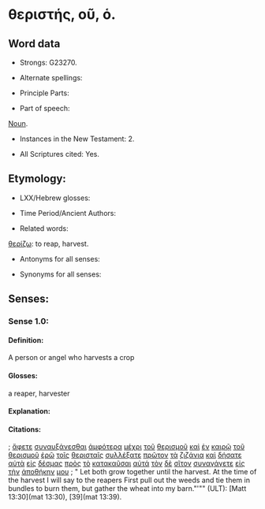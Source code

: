 # θεριστής, οῦ, ὁ.

<!-- Status: S2=NeedsFinalCheck -->
<!-- Lexica used for edits: BDAG, FFM, LN, A-S  -->

## Word data

* Strongs: G23270.


* Alternate spellings:

* Principle Parts: 

* Part of speech: 

[Noun](http://ugg.readthedocs.io/en/latest/noun.html). 

* Instances in the New Testament: 2.

* All Scriptures cited: Yes.

## Etymology: 

* LXX/Hebrew glosses: 

* Time Period/Ancient Authors: 

* Related words: 

[θερίζω](../G23250/01.md): to reap,  harvest.

* Antonyms for all senses:

* Synonyms for all senses: 

## Senses:

### Sense  1.0: 

#### Definition: 

A person or angel who harvests a crop
 
#### Glosses: 

a reaper, harvester

#### Explanation: 

#### Citations: 

; [ἄφετε](../G08630/01.md) [συναυξάνεσθαι](../G48850/01.md) [ἀμφότερα](../G02970/01.md) [μέχρι](../G33600/01.md) [τοῦ](../G35880/01.md) [θερισμοῦ](../G23260/01.md) [καὶ](../G25320/01.md) [ἐν](../G17220/01.md) [καιρῷ](../G25400/01.md) [τοῦ](../G35880/01.md) [θερισμοῦ](../G23260/01.md) [ἐρῶ](../G30040/01.md) [τοῖς](../G35880/01.md) [θερισταῖς](../G23270/01.md) [συλλέξατε](../G48160/01.md) [πρῶτον](../G99999/01.md) [τὰ](../G35880/01.md) [ζιζάνια](../G22150/01.md) [καὶ](../G25320/01.md) [δήσατε](../G12100/01.md) [αὐτὰ](../G08460/01.md) [εἰς](../G15190/01.md) [δέσμας](../G11970/01.md) [πρὸς](../G43140/01.md) [τὸ](../G35880/01.md) [κατακαῦσαι](../G26180/01.md) [αὐτά](../G08460/01.md) [τὸν](../G35880/01.md) [δὲ](../G11610/01.md) [σῖτον](../G46210/01.md) [συναγάγετε](../G48630/01.md) [εἰς](../G15190/01.md) [τὴν](../G35880/01.md) [ἀποθήκην](../G05960/01.md) [μου](../G14730/01.md)
; " Let both grow together until the harvest. At the time of the harvest I will say to the reapers First pull out the weeds and tie them in bundles to burn them, but gather the wheat into my barn."'"" (ULT): 
[Matt 13:30](mat 13:30), [39](mat 13:39).
